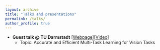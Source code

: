 ```yaml
---
layout: archive
title: "Talks and presentations"
permalink: /talks/
author_profile: true
---
```


- **Guest talk @ TU Darmstadt** [[Webpage](https://kompaki-ep3n4.github.io)][[Video](https://drive.google.com/file/d/1BMmZW3Prn38hM6USxuejlDyEGfAu9TDC/view)]
    - Topic: Accurate and Efficient Multi-Task Learning for Vision Tasks


 
